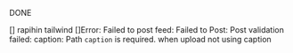 <!-- [] DELETE SAME EXISTED NOTIFICATION OBJECT ON LIKE MODEL
[] IF SAME LIKE OBJECT HAVE SAME PARENT ID DELETE THE OLDER ONE -->
DONE

<!-- [] make following and follower -->
<!-- [] add search bar in search segment -->
<!-- [] expolre on search? [make it grid] -->
<!-- [] home only show followed account's post -->

<!-- [] beresin right bar -->
<!-- [] beresin left bar -->
<!-- [] beresin profile -->
<!-- [] beresin layout di small device -->
<!-- [] arahin user untuk sign in jika blm sign in ketika di home -->
<!-- [] rapihin sign In -->
<!-- [] add feature delete post, comment, reply -->
<!-- [] adain loading animation di button biar gabisa di spam waktu:
  [] onboarding
  [] edit profile
  [] send comment
  [] send reply
  [] upload post -->
<!-- [] benerin post/id layout postnya -->
<!-- [] rapihin layout comment dan reply kalo text nya banyak
  [] kecilin textnya sedikit kalo di md/sm screen -->
<!-- [] rapihin placement logo lensi dan bikin logo -->
<!-- [] tambahin total comment + reply di postCard -->
[] rapihin tailwind
[]Error: Failed to post feed: Failed to Post: Post validation failed: caption: Path `caption` is required. when upload not using caption